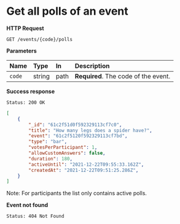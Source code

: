 # Get all polls of an event

**HTTP Request**

`GET /events/{code}/polls`

**Parameters**

| Name   | Type   | In   | Description                          |
| :----- | :----- | :--- | :----------------------------------- |
| `code` | string | path | **Required**. The code of the event. |

**Success response**

```
Status: 200 OK
```

```json
[
    {
        "_id": "61c2f51d0f592329113cf7c0",
        "title": "How many legs does a spider have?",
        "event": "61c2f5120f592329113cf7bd",
        "type": "bar",
        "votesPerParticipant": 1,
        "allowCustomAnswers": false,
        "duration": 180,
        "activeUntil": "2021-12-22T09:55:33.162Z",
        "createdAt": "2021-12-22T09:51:25.286Z",
    }
]
```

Note: For participants the list only contains active polls.

**Event not found**

```
Status: 404 Not Found
```
